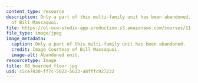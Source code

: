 ```yaml
---
content_type: resource
description: Only a part of this multi-family unit has been abandoned. Image Courtesy
  of Bill Massaquoi.
file: https://ol-ocw-studio-app-production.s3.amazonaws.com/courses/11-945-springfield-studio-fall-2005/c5ce7430ff7c50225613a8fffc927232_08_boarded_floor.jpg
file_type: image/jpeg
image_metadata:
  caption: Only a part of this multi-family unit has been abandoned.
  credit: Image Courtesy of Bill Massaquoi.
  image-alt: Abandoned unit.
resourcetype: Image
title: 08_boarded_floor.jpg
uid: c5ce7430-ff7c-5022-5613-a8fffc927232
---
```

